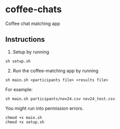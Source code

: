 # coffee-chats
Coffee chat matching app

## Instructions
1) Setup by running 
```
sh setup.sh
```
2) Run the coffee-matching app by running
```
sh main.sh <participants file> <results file>
```

For example:
```
sh main.sh participants/nov24.csv nov24_test.csv
```

You might run into permission errors.
```
chmod +x main.sh
chmod +x setup.sh
```
